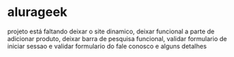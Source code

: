 # alurageek

projeto está faltando deixar o site dinamico, deixar funcional a parte de adicionar produto, deixar barra de pesquisa funcional, validar formulario de iniciar sessao e validar formulario do fale conosco e alguns detalhes
